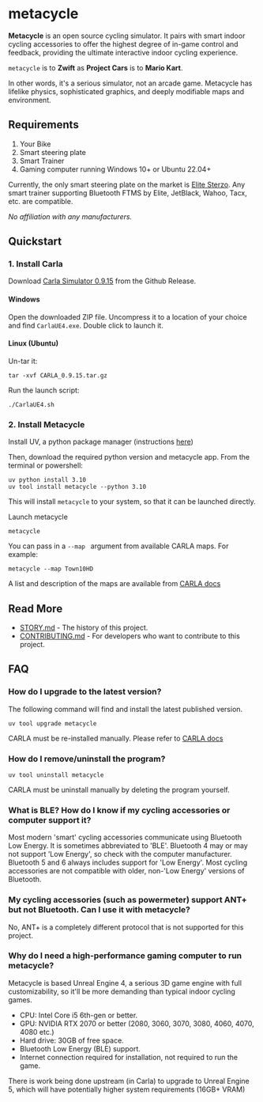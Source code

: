 # metacycle

**Metacycle** is an open source cycling simulator. It pairs with smart indoor cycling accessories to offer the highest degree of in-game control and feedback, providing the ultimate interactive indoor cycling experience.

`metacycle` is to **Zwift** as **Project Cars** is to **Mario Kart**.

In other words, it's a serious simulator, not an arcade game. Metacycle has lifelike physics, sophisticated graphics, and deeply modifiable maps and environment.


## Requirements

1. Your Bike
2. Smart steering plate
3. Smart Trainer
4. Gaming computer running Windows 10+ or Ubuntu 22.04+

Currently, the only smart steering plate on the market is [Elite Sterzo](https://www.elite-it.com/en/products/home-trainers/ecosystem-accessories/sterzo-smart). Any smart trainer supporting Bluetooth FTMS by Elite, JetBlack, Wahoo, Tacx, etc. are compatible.

*No affiliation with any manufacturers.*

## Quickstart

### 1. Install Carla

Download [Carla Simulator 0.9.15](https://github.com/carla-simulator/carla/releases/tag/0.9.15/) from the Github Release.

#### Windows

Open the downloaded ZIP file. Uncompress it to a location of your choice and find `CarlaUE4.exe`. Double click to launch it.

#### Linux (Ubuntu)

Un-tar it:
```
tar -xvf CARLA_0.9.15.tar.gz
```

Run the launch script:
```
./CarlaUE4.sh
```

### 2. Install Metacycle

Install UV, a python package manager (instructions [here](https://docs.astral.sh/uv/getting-started/installation/))

Then, download the required python version and metacycle app. From the terminal or powershell:
```
uv python install 3.10
uv tool install metacycle --python 3.10
```
This will install `metacycle` to your system, so that it can be launched directly.

Launch metacycle
```
metacycle
```

You can pass in a `--map ` argument from available CARLA maps. For example:
```
metacycle --map Town10HD
```
A list and description of the maps are available from [CARLA docs](https://carla.readthedocs.io/en/latest/core_map/#carla-maps)


## Read More

+ [STORY.md](STORY.md) - The history of this project.
+ [CONTRIBUTING.md](CONTRIBUTING.md) - For developers who want to contribute to this project.

## FAQ

### How do I upgrade to the latest version?

The following command will find and install the latest published version.
```
uv tool upgrade metacycle
```

CARLA must be re-installed manually. Please refer to [CARLA docs](https://carla.readthedocs.io/en/latest/start_quickstart/#updating-carla)

### How do I remove/uninstall the program?

```
uv tool uninstall metacycle
```

CARLA must be uninstall manually by deleting the program yourself.

### What is BLE? How do I know if my cycling accessories or computer support it?

Most modern 'smart' cycling accessories communicate using Bluetooth Low Energy. It is sometimes abbreviated to 'BLE'. Bluetooth 4 may or may not support 'Low Energy', so check with the computer manufacturer. Bluetooth 5 and 6 always includes support for 'Low Energy'. Most cycling accessories are not compatible with older, non-'Low Energy' versions of Bluetooth.

### My cycling accessories (such as powermeter) support ANT+ but not Bluetooth. Can I use it with metacycle?

No, ANT+ is a completely different protocol that is not supported for this project.

### Why do I need a high-performance gaming computer to run metacycle?

Metacycle is based Unreal Engine 4, a serious 3D game engine with full customizability, so it'll be more demanding than typical indoor cycling games.

+ CPU: Intel Core i5 6th-gen or better.
+ GPU: NVIDIA RTX 2070 or better (2080, 3060, 3070, 3080, 4060, 4070, 4080 etc.)
+ Hard drive: 30GB of free space.
+ Bluetooth Low Energy (BLE) support.
+ Internet connection required for installation, not required to run the game.

There is work being done upstream (in Carla) to upgrade to Unreal Engine 5, which will have potentially higher system requirements (16GB+ VRAM)


